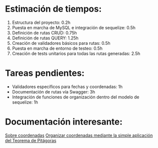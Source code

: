 # Estimación de tiempos:

1. Estructura del proyecto: 0.2h
2. Puesta en marcha de MySQL e integración de sequelize: 0.5h
3. Definición de rutas CRUD: 0.75h
4. Definición de rutas QUERY: 1.25h
5. Creación de validadores básicos para rutas: 0.5h
6. Puesta en marcha de entorno de testeo: 0.5h
7. Creación de tests unitarios para todas las rutas generadas: 2.5h

# Tareas pendientes:

- Validadores específicos para fechas y coordenadas: 1h
- Documentación de rutas vía Swagger: 3h
- Integración de funciones de organización dentro del modelo de sequelize: 1h

# Documentación interesante:

[Sobre coordenadas](http://www.movable-type.co.uk/scripts/latlong.html)
[Organizar coordenadas mediante la simple aplicación del Teorema de Pitágoras](https://gist.github.com/statickidz/8a2f0ce3bca9badbf34970b958ef8479)
